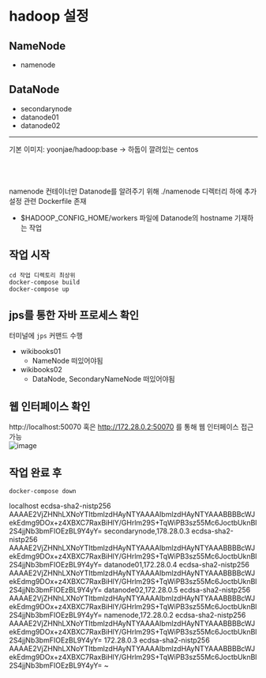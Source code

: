 # hadoop 설정

## NameNode
- namenode

## DataNode
- secondarynode
- datanode01
- datanode02

<hr>  
기본 이미지: yoonjae/hadoop:base   
-> 하둡이 깔려있는 centos  

<br> <br>   
namenode 컨테이너만 Datanode를 알려주기 위해 ./namenode 디렉터리 하에 추가 설정 관련 Dockerfile 존재  
- $HADOOP_CONFIG_HOME/workers 파일에 Datanode의 hostname 기재하는 작업


## 작업 시작
```cd 작업 디렉토리 최상위 ```  
```docker-compose build```  
```docker-compose up```   


## jps를 통한 자바 프로세스 확인
터미널에 ```jps``` 커맨드 수행
- wikibooks01
    - NameNode 떠있어야됨
- wikibooks02
    - DataNode, SecondaryNameNode 떠있어야됨

## 웹 인터페이스 확인
http://localhost:50070 혹은 http://172.28.0.2:50070 를 통해 웹 인터페이스 접근 가능  
![image](https://user-images.githubusercontent.com/55429237/195596927-1a967442-0a30-4d45-abab-f67205bf4660.png)

## 작업 완료 후  
```docker-compose down```





localhost ecdsa-sha2-nistp256 AAAAE2VjZHNhLXNoYTItbmlzdHAyNTYAAAAIbmlzdHAyNTYAAABBBBcWJekEdmg9DOx+z4XBXC7RaxBiHlY/GHrlm29S+TqWiPB3sz55Mc6JoctbUknBl2S4jjNb3bmFIOEzBL9Y4yY=
secondarynode,178.28.0.3 ecdsa-sha2-nistp256 AAAAE2VjZHNhLXNoYTItbmlzdHAyNTYAAAAIbmlzdHAyNTYAAABBBBcWJekEdmg9DOx+z4XBXC7RaxBiHlY/GHrlm29S+TqWiPB3sz55Mc6JoctbUknBl2S4jjNb3bmFIOEzBL9Y4yY=
datanode01,172.28.0.4 ecdsa-sha2-nistp256 AAAAE2VjZHNhLXNoYTItbmlzdHAyNTYAAAAIbmlzdHAyNTYAAABBBBcWJekEdmg9DOx+z4XBXC7RaxBiHlY/GHrlm29S+TqWiPB3sz55Mc6JoctbUknBl2S4jjNb3bmFIOEzBL9Y4yY=
datanode02,172.28.0.5 ecdsa-sha2-nistp256 AAAAE2VjZHNhLXNoYTItbmlzdHAyNTYAAAAIbmlzdHAyNTYAAABBBBcWJekEdmg9DOx+z4XBXC7RaxBiHlY/GHrlm29S+TqWiPB3sz55Mc6JoctbUknBl2S4jjNb3bmFIOEzBL9Y4yY=
namenode,172.28.0.2 ecdsa-sha2-nistp256 AAAAE2VjZHNhLXNoYTItbmlzdHAyNTYAAAAIbmlzdHAyNTYAAABBBBcWJekEdmg9DOx+z4XBXC7RaxBiHlY/GHrlm29S+TqWiPB3sz55Mc6JoctbUknBl2S4jjNb3bmFIOEzBL9Y4yY=
172.28.0.3 ecdsa-sha2-nistp256 AAAAE2VjZHNhLXNoYTItbmlzdHAyNTYAAAAIbmlzdHAyNTYAAABBBBcWJekEdmg9DOx+z4XBXC7RaxBiHlY/GHrlm29S+TqWiPB3sz55Mc6JoctbUknBl2S4jjNb3bmFIOEzBL9Y4yY=
~                        